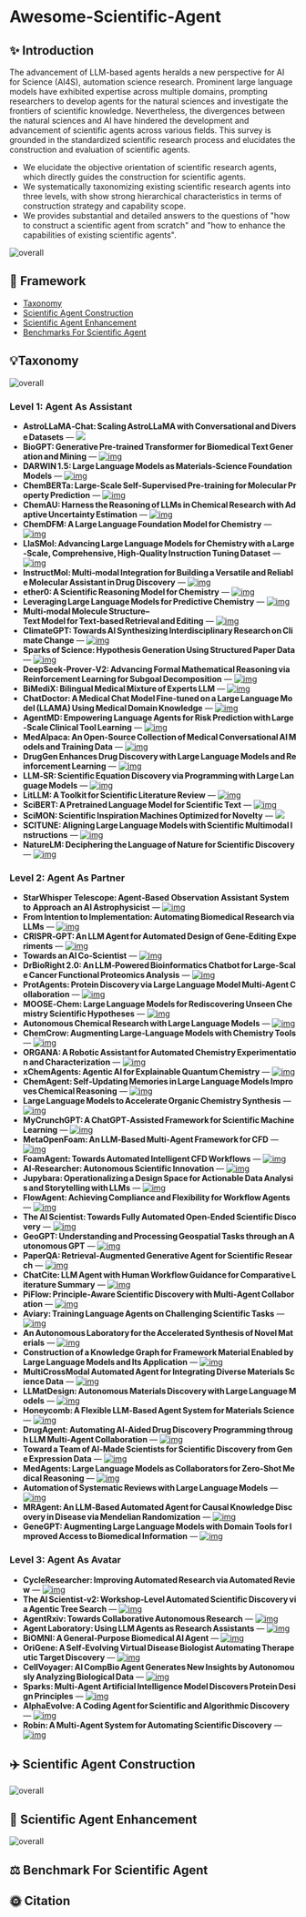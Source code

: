 # Awesome-Scientific-Agent

## ✨ Introduction

The advancement of LLM-based agents heralds a new perspective for AI for Science (AI4S), automation science research. Prominent large language models have exhibited expertise across multiple domains, prompting researchers to develop agents for the natural sciences and investigate the frontiers of scientific knowledge. Nevertheless, the divergences between the natural sciences and AI have hindered the development and advancement of scientific agents across various fields. This survey is grounded in the standardized scientific research process and elucidates the construction and evaluation of scientific agents.

* We elucidate the objective orientation of scientific research agents, which directly guides the construction for scientific agents.
* We systematically taxonomizing existing scientific research agents into three levels, with show strong hierarchical characteristics in terms of construction strategy and capability scope.
* We provides substantial and detailed answers to the questions of "how to construct a scientific agent from scratch" and "how to enhance the capabilities of existing scientific agents".

![overall](./figures/overall_short.drawio.svg)

## 📖 Framework

  * [Taxonomy](#Taxonomy)
  * [Scientific Agent Construction](#scientific-agent-construction)
  * [Scientific Agent Enhancement](#scientific-agent-enhancement)
  * [Benchmarks For Scientific Agent](#benchmark-for-scientific-agent)

## 💡Taxonomy

![overall](./figures/level.png)

### Level 1: Agent As Assistant

- **AstroLLaMA‑Chat: Scaling AstroLLaMA with Conversational and Diverse Datasets** — [![](https://img.shields.io/badge/arXiv-2024.01-red)](https://arxiv.org/abs/2401.01916)
- **BioGPT: Generative Pre‑trained Transformer for Biomedical Text Generation and Mining** — [![img](https://img.shields.io/badge/arXiv-2022.10-red)](https://arxiv.org/abs/2210.10341)
- **DARWIN 1.5: Large Language Models as Materials‑Science Foundation Models** — [![img](https://img.shields.io/badge/arXiv-2024.12-red)](https://arxiv.org/abs/2412.11970)
- **ChemBERTa: Large‑Scale Self‑Supervised Pre‑training for Molecular Property Prediction** — [![img](https://img.shields.io/badge/arXiv-2020.10-red)](https://arxiv.org/abs/2010.09885)
- **ChemAU: Harness the Reasoning of LLMs in Chemical Research with Adaptive Uncertainty Estimation** — [![img](https://img.shields.io/badge/arXiv-2025.06-red)](https://arxiv.org/abs/2506.01116)
- **ChemDFM: A Large Language Foundation Model for Chemistry** — [![img](https://img.shields.io/badge/arXiv-2024.01-red)](https://arxiv.org/abs/2401.14818)
- **LlaSMol: Advancing Large Language Models for Chemistry with a Large‑Scale, Comprehensive, High‑Quality Instruction Tuning Dataset** — [![img](https://img.shields.io/badge/arXiv-2024.02-red)](https://arxiv.org/abs/2402.09391)
- **InstructMol: Multi‑modal Integration for Building a Versatile and Reliable Molecular Assistant in Drug Discovery** — [![img](https://img.shields.io/badge/arXiv-2023.11-red)](https://arxiv.org/abs/2311.16208)
- **ether0: A Scientific Reasoning Model for Chemistry** — [![img](https://img.shields.io/badge/arXiv-2025.06-red)](https://arxiv.org/abs/2506.17238)
- **Leveraging Large Language Models for Predictive Chemistry** — [![img](https://img.shields.io/badge/Nature-2024.02-blue)](https://www.nature.com/articles/s42256-023-00788-1) 
- **Multi‑modal Molecule Structure–Text Model for Text‑based Retrieval and Editing** — [![img](https://img.shields.io/badge/Nature-2023.12-blue)](https://www.nature.com/articles/s42256-023-00759-6)
- **ClimateGPT: Towards AI Synthesizing Interdisciplinary Research on Climate Change** — [![img](https://img.shields.io/badge/arXiv-2024.01-red)](https://arxiv.org/abs/2401.09646)
- **Sparks of Science: Hypothesis Generation Using Structured Paper Data** — [![img](https://img.shields.io/badge/arXiv-2025.04-red)](https://arxiv.org/abs/2504.12976)
- **DeepSeek‑Prover‑V2: Advancing Formal Mathematical Reasoning via Reinforcement Learning for Subgoal Decomposition** — [![img](https://img.shields.io/badge/arXiv-2025.04-red)](https://arxiv.org/abs/2504.21801)
- **BiMediX: Bilingual Medical Mixture of Experts LLM** — [![img](https://img.shields.io/badge/arXiv-2024.02-red)](https://arxiv.org/abs/2402.13253)
- **ChatDoctor: A Medical Chat Model Fine‑tuned on a Large Language Model (LLAMA) Using Medical Domain Knowledge** — [![img](https://img.shields.io/badge/arXiv-2023.03-red)](https://arxiv.org/abs/2303.14070)
- **AgentMD: Empowering Language Agents for Risk Prediction with Large‑Scale Clinical Tool Learning** — [![img](https://img.shields.io/badge/arXiv-2024.02-red)](https://arxiv.org/abs/2402.13225)
- **MedAlpaca: An Open‑Source Collection of Medical Conversational AI Models and Training Data** — [![img](https://img.shields.io/badge/arXiv-2023.04-red)](https://arxiv.org/abs/2304.08247)
- **DrugGen Enhances Drug Discovery with Large Language Models and Reinforcement Learning** — [![img](https://img.shields.io/badge/Nature-2025.04-blue)](https://www.nature.com/articles/s41598-025-98629-1) 
- **LLM‑SR: Scientific Equation Discovery via Programming with Large Language Models** — [![img](https://img.shields.io/badge/arXiv-2024.04-red)](https://arxiv.org/abs/2404.18400)
- **LitLLM: A Toolkit for Scientific Literature Review** — [![img](https://img.shields.io/badge/arXiv-2024.02-red)](https://arxiv.org/abs/2402.01788)
- **SciBERT: A Pretrained Language Model for Scientific Text** — [![img](https://img.shields.io/badge/arXiv-2019.03-red)](https://arxiv.org/abs/1903.10676)
- **SciMON: Scientific Inspiration Machines Optimized for Novelty** — [![](https://img.shields.io/badge/arXiv-2023.05-red)](https://arxiv.org/abs/2305.14259)
- **SCITUNE: Aligning Large Language Models with Scientific Multimodal Instructions** — [![img](https://img.shields.io/badge/arXiv-2023.07-red)](https://arxiv.org/abs/2307.01139)
- **NatureLM: Deciphering the Language of Nature for Scientific Discovery** — [![img](https://img.shields.io/badge/arXiv-2025.02-red)](https://arxiv.org/abs/2502.07527)

### Level 2: Agent As Partner

- **StarWhisper Telescope: Agent‑Based Observation Assistant System to Approach an AI Astrophysicist** — [![img](https://img.shields.io/badge/arXiv-2024.12-red)](https://arxiv.org/abs/2412.06412)
- **From Intention to Implementation: Automating Biomedical Research via LLMs** — [![img](https://img.shields.io/badge/arXiv-2024.12-red)](https://arxiv.org/abs/2412.09429)
- **CRISPR‑GPT: An LLM Agent for Automated Design of Gene‑Editing Experiments** — [![img](https://img.shields.io/badge/arXiv-2024.04-red)](https://arxiv.org/abs/2404.18021)
- **Towards an AI Co‑Scientist** — [![img](https://img.shields.io/badge/arXiv-2025.02-red)](https://arxiv.org/abs/2502.18864)
- **DrBioRight 2.0: An LLM‑Powered Bioinformatics Chatbot for Large‑Scale Cancer Functional Proteomics Analysis** — [![img](https://img.shields.io/badge/Nature-2025.03-blue)](https://www.nature.com/articles/s41467-025-57430-4)
- **ProtAgents: Protein Discovery via Large Language Model Multi‑Agent Collaboration** — [![img](https://img.shields.io/badge/arXiv-2024.02-red)](https://arxiv.org/abs/2402.04268)
- **MOOSE‑Chem: Large Language Models for Rediscovering Unseen Chemistry Scientific Hypotheses** — [![img](https://img.shields.io/badge/arXiv-2024.10-red)](https://arxiv.org/abs/2410.07076)
- **Autonomous Chemical Research with Large Language Models** — [![img](https://img.shields.io/badge/Nature-2023.12-blue)](https://www.nature.com/articles/s41586-023-06792-0)
- **ChemCrow: Augmenting Large‑Language Models with Chemistry Tools** — [![img](https://img.shields.io/badge/arXiv-2023.04-red)](https://arxiv.org/abs/2304.05376)
- **ORGANA: A Robotic Assistant for Automated Chemistry Experimentation and Characterization** — [![img](https://img.shields.io/badge/arXiv-2024.01-red)](https://arxiv.org/abs/2401.06949)
- **xChemAgents: Agentic AI for Explainable Quantum Chemistry** — [![img](https://img.shields.io/badge/arXiv-2025.05-red)](https://arxiv.org/abs/2505.20574)
- **ChemAgent: Self‑Updating Memories in Large Language Models Improves Chemical Reasoning** — [![img](https://img.shields.io/badge/arXiv-2025.01-red)](https://arxiv.org/abs/2501.06590)
- **Large Language Models to Accelerate Organic Chemistry Synthesis** — [![img](https://img.shields.io/badge/arXiv-2025.04-red)](https://arxiv.org/abs/2504.18340)
- **MyCrunchGPT: A ChatGPT‑Assisted Framework for Scientific Machine Learning** — [![img](https://img.shields.io/badge/arXiv-2023.06-red)](https://arxiv.org/abs/2306.15551)
- **MetaOpenFoam: An LLM‑Based Multi‑Agent Framework for CFD** — [![img](https://img.shields.io/badge/arXiv-2024.07-red)](https://arxiv.org/abs/2407.21320)
- **FoamAgent: Towards Automated Intelligent CFD Workflows** — [![img](https://img.shields.io/badge/arXiv-2025.05-red)](https://arxiv.org/abs/2505.04997)
- **AI‑Researcher: Autonomous Scientific Innovation** — [![img](https://img.shields.io/badge/arXiv-2025.05-red)](https://arxiv.org/abs/2505.18705)
- **Jupybara: Operationalizing a Design Space for Actionable Data Analysis and Storytelling with LLMs** — [![img](https://img.shields.io/badge/arXiv-2025.01-red)](https://arxiv.org/abs/2501.16661)
- **FlowAgent: Achieving Compliance and Flexibility for Workflow Agents** — [![img](https://img.shields.io/badge/arXiv-2025.02-red)](https://arxiv.org/abs/2502.14345)
- **The AI Scientist: Towards Fully Automated Open‑Ended Scientific Discovery** — [![img](https://img.shields.io/badge/arXiv-2024.08-red)](https://arxiv.org/abs/2408.06292)
- **GeoGPT: Understanding and Processing Geospatial Tasks through an Autonomous GPT** — [![img](https://img.shields.io/badge/arXiv-2023.07-red)](https://arxiv.org/abs/2307.07930)
- **PaperQA: Retrieval‑Augmented Generative Agent for Scientific Research** — [![img](https://img.shields.io/badge/arXiv-2023.12-red)](https://arxiv.org/abs/2312.07559)
- **ChatCite: LLM Agent with Human Workflow Guidance for Comparative Literature Summary** — [![img](https://img.shields.io/badge/arXiv-2024.03-red)](https://arxiv.org/abs/2403.02574)
- **PiFlow: Principle‑Aware Scientific Discovery with Multi‑Agent Collaboration** — [![img](https://img.shields.io/badge/arXiv-2025.05-red)](https://arxiv.org/abs/2505.15047)
- **Aviary: Training Language Agents on Challenging Scientific Tasks** — [![img](https://img.shields.io/badge/arXiv-2024.12-red)](https://arxiv.org/abs/2412.21154)
- **An Autonomous Laboratory for the Accelerated Synthesis of Novel Materials** — [![img](https://img.shields.io/badge/Nature-2023.12-blue)](https://pubmed.ncbi.nlm.nih.gov/38030721/)
- **Construction of a Knowledge Graph for Framework Material Enabled by Large Language Models and Its Application** — [![img](https://img.shields.io/badge/npjCM-2025.02-blue)](https://www.nature.com/articles/s41524-025-01540-6)
- **MultiCrossModal Automated Agent for Integrating Diverse Materials Science Data** — [![img](https://img.shields.io/badge/arXiv-2025.05-red)](https://arxiv.org/abs/2505.15132)
- **LLMatDesign: Autonomous Materials Discovery with Large Language Models** — [![img](https://img.shields.io/badge/arXiv-2024.06-red)](https://arxiv.org/abs/2406.13163)
- **Honeycomb: A Flexible LLM‑Based Agent System for Materials Science** — [![img](https://img.shields.io/badge/arXiv-2024.09-red)](https://arxiv.org/abs/2409.00135)
- **DrugAgent: Automating AI‑Aided Drug Discovery Programming through LLM Multi‑Agent Collaboration** — [![img](https://img.shields.io/badge/arXiv-2024.11-red)](https://arxiv.org/abs/2411.15692)
- **Toward a Team of AI‑Made Scientists for Scientific Discovery from Gene Expression Data** — [![img](https://img.shields.io/badge/arXiv-2024.02-red)](https://arxiv.org/abs/2402.12391)
- **MedAgents: Large Language Models as Collaborators for Zero‑Shot Medical Reasoning** — [![img](https://img.shields.io/badge/arXiv-2023.11-red)](https://arxiv.org/abs/2311.10537)
- **Automation of Systematic Reviews with Large Language Models** — [![img](https://img.shields.io/badge/medRxiv-2025.06-blue)](https://www.medrxiv.org/content/10.1101/2025.06.13.25329541v2)
- **MRAgent: An LLM‑Based Automated Agent for Causal Knowledge Discovery in Disease via Mendelian Randomization** — [![img](https://img.shields.io/badge/BriefBioinf-2025.03-blue)](https://academic.oup.com/bib/article/26/2/bbaf140/8107848)
- **GeneGPT: Augmenting Large Language Models with Domain Tools for Improved Access to Biomedical Information** — [![img](https://img.shields.io/badge/arXiv-2023.04-red)](https://arxiv.org/abs/2304.09667)

### Level 3: Agent As Avatar

- **CycleResearcher: Improving Automated Research via Automated Review** — [![img](https://img.shields.io/badge/arXiv-2024.11-red)](https://arxiv.org/abs/2411.00816)
- **The AI Scientist‑v2: Workshop‑Level Automated Scientific Discovery via Agentic Tree Search** — [![img](https://img.shields.io/badge/arXiv-2025.04-red)](https://arxiv.org/abs/2504.08066)
- **AgentRxiv: Towards Collaborative Autonomous Research** — [![img](https://img.shields.io/badge/arXiv-2025.03-red)](https://arxiv.org/abs/2503.18102)
- **Agent Laboratory: Using LLM Agents as Research Assistants** — [![img](https://img.shields.io/badge/arXiv-2025.01-red)](https://arxiv.org/abs/2501.04227)
- **BiOMNI: A General‑Purpose Biomedical AI Agent** — [![img](https://img.shields.io/badge/bioRxiv-2025.05-blue)](https://www.biorxiv.org/content/10.1101/2025.05.30.656746v1)
- **OriGene: A Self‑Evolving Virtual Disease Biologist Automating Therapeutic Target Discovery** — [![img](https://img.shields.io/badge/bioRxiv-2025.06-blue)](https://www.biorxiv.org/content/10.1101/2025.06.03.657658v1)
- **CellVoyager: AI CompBio Agent Generates New Insights by Autonomously Analyzing Biological Data** — [![img](https://img.shields.io/badge/bioRxiv-2025.06-blue)](https://www.biorxiv.org/content/10.1101/2025.06.03.657517v1)
- **Sparks: Multi‑Agent Artificial Intelligence Model Discovers Protein Design Principles** — [![img](https://img.shields.io/badge/arXiv-2025.04-red)](https://arxiv.org/abs/2504.19017)
- **AlphaEvolve: A Coding Agent for Scientific and Algorithmic Discovery** — [![img](https://img.shields.io/badge/arXiv-2025.06-red)](https://arxiv.org/abs/2506.13131)
- **Robin: A Multi‑Agent System for Automating Scientific Discovery** — [![img](https://img.shields.io/badge/arXiv-2025.05-red)](https://arxiv.org/abs/2505.13400)

## ✈️ Scientific Agent Construction

![overall](./figures/section3.drawio.svg)



## 🚀 Scientific Agent Enhancement

![overall](./figures/section4.drawio.svg)

## ⚖️ Benchmark For Scientific Agent

## 🌞 Citation

